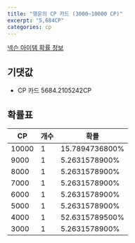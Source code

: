 ```yaml
---
title: "행운의 CP 카드 (3000~10000 CP)"
excerpt: "5,684CP"
categories: cp
---
```

[넥슨 아이템 확률 정보](http://iteminfo.nexon.com/probability/fco?sn=7233)

## 기댓값
  - CP 카드 5684.2105242CP

## 확률표

|CP|개수|확률|
|---|---|---|
|10000|1|15.7894736800%|
|9000|1|5.2631578900%|
|8000|1|5.2631578900%|
|7000|1|5.2631578900%|
|6000|1|5.2631578900%|
|5000|1|5.2631578900%|
|4000|1|52.6315789500%|
|3000|1|5.2631578900%|
